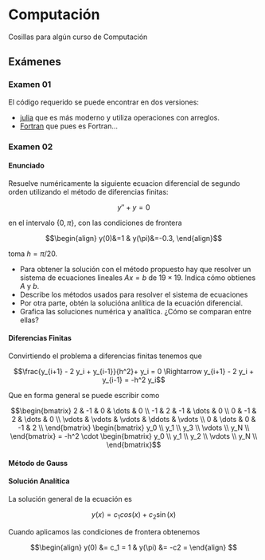 # Computación

Cosillas para algún curso de Computación

## Exámenes

### Examen 01

El código requerido se puede encontrar en dos versiones:

- [julia](./examen-01.jl) que es más moderno y utiliza operaciones con arreglos.
- [Fortran](./examen-01.f90) que pues es Fortran...

### Examen 02

#### Enunciado

Resuelve numéricamente la siguiente ecuacion diferencial de segundo orden utilizando
el método de diferencias finitas:

```math
y'' + y = 0
```

en el intervalo $`\{0,\pi\}`$, con las condiciones de frontera 

```math
\begin{align}
y(0)&=1 & y(\pi)&=-0.3,
\end{align}
```

toma $`h=\pi/20`$.

- Para obtener la solución con el método propuesto hay que resolver un sistema
de ecuaciones lineales $`Ax=b`$ de $`19\times19`$. Indica cómo obtienes $`A`$ y
$`b`$.
- Describe los métodos usados para resolver el sistema de ecuaciones
- Por otra parte, obtén la solucióna anlítica de la ecuación diferencial.
- Grafica las soluciones numérica y analítica. ¿Cómo se comparan entre ellas?

#### Diferencias Finitas

Convirtiendo el problema a diferencias finitas tenemos que

```math
\frac{y_{i+1} - 2 y_i + y_{i-1}}{h^2}+ y_i = 0
\Rightarrow
y_{i+1} - 2 y_i + y_{i-1} = -h^2 y_i
```

Que en forma general se puede escribir como

```math
\begin{bmatrix}
2 & -1 & 0 & \dots & 0 \\
-1 & 2 & -1 & \dots & 0 \\
0 & -1 & 2 & \dots & 0 \\
\vdots & \vdots & \vdots & \ddots & \vdots \\
0 & \dots & 0 & -1 & 2 \\
\end{bmatrix}
\begin{bmatrix}
y_0 \\
y_1 \\
y_3 \\
\vdots \\
y_N \\
\end{bmatrix}
=
-h^2 \cdot
\begin{bmatrix}
y_0 \\
y_1 \\
y_2 \\
\vdots \\
y_N \\
\end{bmatrix}
```

#### Método de Gauss

#### Solución Analítica

La solución general de la ecuación es

```math
y(x) = c_1 cos(x) + c_2\sin(x) 
```

Cuando aplicamos las condiciones de frontera obtenemos

```math
\begin{align}
y(0) &= c_1 = 1 &  y(\pi) &= -c2 = 
\end{align}
